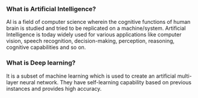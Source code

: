 ### What is Artificial Intelligence?
AI is a field of computer science wherein the cognitive functions of human brain is studied and tried to be replicated on a machine/system. Artificial Intelligence is today widely used for various applications like computer vision, speech recognition, decision-making, perception, reasoning, cognitive capabilities and so on.

### What is Deep learning?
It is a subset of machine learning which is used to create an artificial multi-layer neural network. They have self-learning capability based on previous instances and provides high accuracy.
